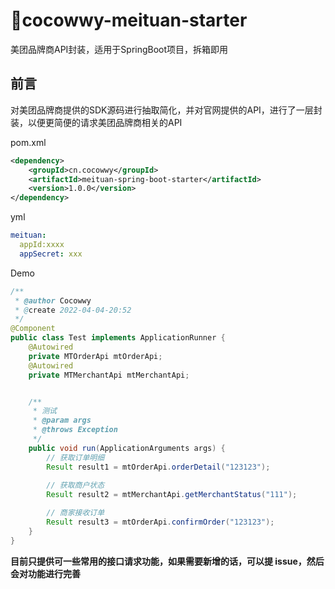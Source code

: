 # 🍔cocowwy-meituan-starter
美团品牌商API封装，适用于SpringBoot项目，拆箱即用

## 前言
对美团品牌商提供的SDK源码进行抽取简化，并对官网提供的API，进行了一层封装，以便更简便的请求美团品牌商相关的API

pom.xml
```xml
<dependency>
    <groupId>cn.cocowwy</groupId>
    <artifactId>meituan-spring-boot-starter</artifactId>
    <version>1.0.0</version>
</dependency>
```

yml
```yml
meituan:
  appId:xxxx
  appSecret: xxx   
```

Demo
```java
/**
 * @author Cocowwy
 * @create 2022-04-04-20:52
 */
@Component
public class Test implements ApplicationRunner {
    @Autowired
    private MTOrderApi mtOrderApi;
    @Autowired
    private MTMerchantApi mtMerchantApi;


    /**
     * 测试
     * @param args
     * @throws Exception
     */
    public void run(ApplicationArguments args) {
        // 获取订单明细
        Result result1 = mtOrderApi.orderDetail("123123");
        
        // 获取商户状态
        Result result2 = mtMerchantApi.getMerchantStatus("111");

        // 商家接收订单
        Result result3 = mtOrderApi.confirmOrder("123123");
    }
}
```


**目前只提供可一些常用的接口请求功能，如果需要新增的话，可以提 issue，然后会对功能进行完善**
